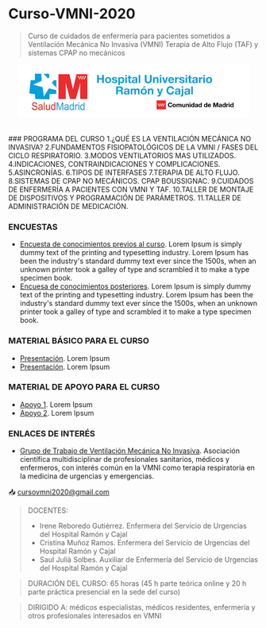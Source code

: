# Curso-VMNI-2020
>Curso de cuidados de enfermería para pacientes sometidos a Ventilación Mecánica No Invasiva (VMNI) Terapia de Alto Flujo (TAF) y sistemas CPAP no mecánicos
<div align="center">
		<a href="https://www.comunidad.madrid/hospital/ramonycajal/">
			<img src="https://github.com/Fmarquezbo/Curso-VMNI-2020/blob/main/IMA%CC%81GENES_/descarga.png"/>
		</a>
	</p>
	<br>
</div>
### PROGRAMA DEL CURSO
1.¿QUÉ ES LA VENTILACIÓN MECÁNICA NO INVASIVA?
2.FUNDAMENTOS FISIOPATOLÓGICOS DE LA VMNI / FASES DEL CICLO RESPIRATORIO.
3.MODOS VENTILATORIOS MAS UTILIZADOS.
4.INDICACIONES, CONTRAINDICACIONES Y COMPLICACIONES.
5.ASINCRONÍAS.
6.TIPOS DE INTERFASES
7.TERAPIA DE ALTO FLUJO.
8.SISTEMAS DE CPAP NO MECÁNICOS. CPAP BOUSSIGNAC.
9.CUIDADOS DE ENFERMERÍA A PACIENTES CON VMNI Y TAF.
10.TALLER DE MONTAJE DE DISPOSITIVOS Y PROGRAMACIÓN DE PARÁMETROS.
11.TALLER DE ADMINISTRACIÓN DE MEDICACIÓN.

### ENCUESTAS
* [Encuesta de conocimientos previos al curso](https://eur-lex.europa.eu/legal-content/ES/TXT/PDF/?uri=OJ:L:2016:194:FULL&from=ES). Lorem Ipsum is simply dummy text of the printing and typesetting industry. Lorem Ipsum has been the industry's standard dummy text ever since the 1500s, when an unknown printer took a galley of type and scrambled it to make a type specimen book.
* [Encuesa de conocimientos posteriores](https://eur-lex.europa.eu/legal-content/ES/TXT/PDF/?uri=OJ:L:2016:194:FULL&from=ES). Lorem Ipsum is simply dummy text of the printing and typesetting industry. Lorem Ipsum has been the industry's standard dummy text ever since the 1500s, when an unknown printer took a galley of type and scrambled it to make a type specimen book.
### MATERIAL BÁSICO PARA EL CURSO
* [Presentación](https://eur-lex.europa.eu/legal-content/ES/TXT/PDF/?uri=OJ:L:2016:194:FULL&from=ES). Lorem Ipsum
* [Presentación](https://eur-lex.europa.eu/legal-content/ES/TXT/PDF/?uri=OJ:L:2016:194:FULL&from=ES). Lorem Ipsum
### MATERIAL DE APOYO PARA EL CURSO
* [Apoyo 1](https://eur-lex.europa.eu/legal-content/ES/TXT/PDF/?uri=OJ:L:2016:194:FULL&from=ES). Lorem Ipsum
* [Apoyo 2](https://eur-lex.europa.eu/legal-content/ES/TXT/PDF/?uri=OJ:L:2016:194:FULL&from=ES). Lorem Ipsum
### ENLACES DE INTERÉS
* [Grupo de Trabajo de Ventilación Mecánica No Invasiva](https://www.gtvmni.es/). Asociación científica multidisciplinar de profesionales sanitarios, médicos y enfermeros, con interés común en la VMNI como terapia respiratoria en la medicina de urgencias y emergencias.


:inbox_tray: cursovmni2020@gmail.com 


>DOCENTES:
>* Irene Reboredo Gutiérrez. Enfermera del Servicio de Urgencias del Hospital Ramón y Cajal
>* Cristina Muñoz Ramos. Enfermera del Servicio de Urgencias del Hospital Ramón y Cajal
>* Saul Julià Solbes. Auxiliar de Enfermería del Servicio de Urgencias del Hospital Ramón y Cajal

>DURACIÓN DEL CURSO: 65 horas (45 h parte teórica online y 20 h parte práctica presencial en la sede del curso)

>DIRIGIDO A: médicos especialistas, médicos residentes, enfermería y otros profesionales interesados en VMNI

